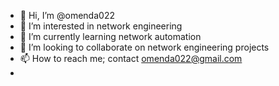 - 👋 Hi, I’m @omenda022
- 👀 I’m interested in network engineering
- 🌱 I’m currently learning network automation
- 💞️ I’m looking to collaborate on network engineering projects 
- 📫 How to reach me; contact omenda022@gmail.com
- 

<!---
omenda022/omenda022 is a ✨ special ✨ repository because its `README.md` (this file) appears on your GitHub profile.
You can click the Preview link to take a look at your changes.
--->
